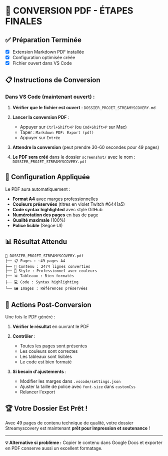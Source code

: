 # 🎯 CONVERSION PDF - ÉTAPES FINALES

## ✅ Préparation Terminée
- [x] Extension Markdown PDF installée
- [x] Configuration optimisée créée  
- [x] Fichier ouvert dans VS Code

## 📋 Instructions de Conversion

### Dans VS Code (maintenant ouvert) :

1. **Vérifier que le fichier est ouvert** : `DOSSIER_PROJET_STREAMYSCOVERY.md`

2. **Lancer la conversion PDF** :
   - Appuyer sur `Ctrl+Shift+P` (ou `Cmd+Shift+P` sur Mac)
   - Taper : `Markdown PDF: Export (pdf)`
   - Appuyer sur `Entrée`

3. **Attendre la conversion** (peut prendre 30-60 secondes pour 49 pages)

4. **Le PDF sera créé** dans le dossier `screenshot/` avec le nom :
   `DOSSIER_PROJET_STREAMYSCOVERY.pdf`

## 🎨 Configuration Appliquée

Le PDF aura automatiquement :
- **Format A4** avec marges professionnelles
- **Couleurs préservées** (titres en violet Twitch #6441a5)
- **Code syntax highlighted** avec style GitHub
- **Numérotation des pages** en bas de page
- **Qualité maximale** (100%)
- **Police lisible** (Segoe UI)

## 📊 Résultat Attendu

```
📄 DOSSIER_PROJET_STREAMYSCOVERY.pdf
├── 📋 Pages : ~49 pages A4
├── 📝 Contenu : 2474 lignes converties
├── 🎨 Style : Professionnel avec couleurs
├── 📊 Tableaux : Bien formatés
├── 💻 Code : Syntax highlighting
└── 🖼️ Images : Références préservées
```

## 🚀 Actions Post-Conversion

Une fois le PDF généré :

1. **Vérifier le résultat** en ouvrant le PDF
2. **Contrôler** :
   - Toutes les pages sont présentes
   - Les couleurs sont correctes
   - Les tableaux sont lisibles
   - Le code est bien formaté

3. **Si besoin d'ajustements** :
   - Modifier les marges dans `.vscode/settings.json`
   - Ajuster la taille de police avec `font-size` dans `customCss`
   - Relancer l'export

## 🏆 Votre Dossier Est Prêt !

Avec 49 pages de contenu technique de qualité, votre dossier Streamyscovery est maintenant **prêt pour impression et soutenance** !

---

**💡 Alternative si problème :** Copier le contenu dans Google Docs et exporter en PDF conserve aussi un excellent formatage.
